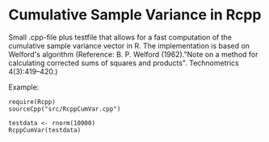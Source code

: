 # Cumulative Sample Variance in Rcpp

Small .cpp-file plus testfile that allows for a fast computation of the cumulative sample variance vector in R.
The implementation is based on Welford's algorithm (Reference: B. P. Welford (1962)."Note on a method for calculating corrected sums of squares and products". Technometrics 4(3):419–420.)

Example:
```
require(Rcpp)
sourceCpp("src/RcppCumVar.cpp")

testdata <- rnorm(10000)
RcppCumVar(testdata)
```